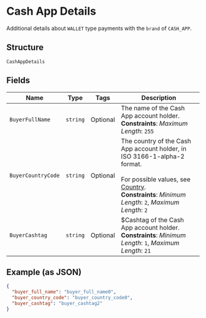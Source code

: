
# Cash App Details

Additional details about `WALLET` type payments with the `brand` of `CASH_APP`.

## Structure

`CashAppDetails`

## Fields

| Name | Type | Tags | Description |
|  --- | --- | --- | --- |
| `BuyerFullName` | `string` | Optional | The name of the Cash App account holder.<br>**Constraints**: *Maximum Length*: `255` |
| `BuyerCountryCode` | `string` | Optional | The country of the Cash App account holder, in ISO 3166-1-alpha-2 format.<br><br>For possible values, see [Country](entity:Country).<br>**Constraints**: *Minimum Length*: `2`, *Maximum Length*: `2` |
| `BuyerCashtag` | `string` | Optional | $Cashtag of the Cash App account holder.<br>**Constraints**: *Minimum Length*: `1`, *Maximum Length*: `21` |

## Example (as JSON)

```json
{
  "buyer_full_name": "buyer_full_name0",
  "buyer_country_code": "buyer_country_code0",
  "buyer_cashtag": "buyer_cashtag2"
}
```

